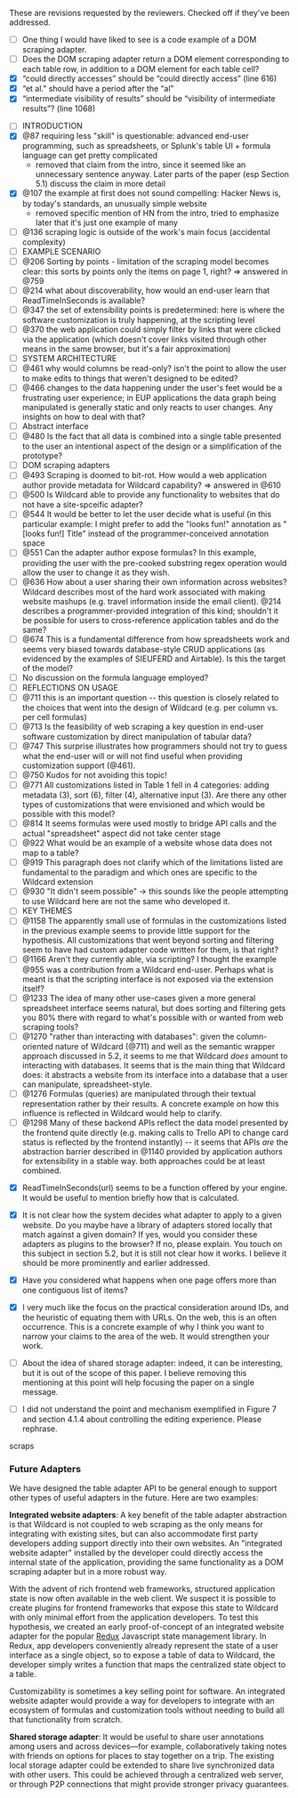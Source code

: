 These are revisions requested by the reviewers. Checked off if they've been addressed.

- [ ] One thing I would have liked to see is a code example of a DOM scraping adapter.
- [ ] Does the DOM scraping adapter return a DOM element corresponding to each table row, in addition to a DOM element for each table cell?
- [x] “could directly accesses” should be “could directly access” (line 616)
- [x] “et al.” should have a period after the “al”
- [x] “intermediate visibility of results” should be “visibility of intermediate results”? (line 1068)

* [ ] INTRODUCTION
* [x] @87 requiring less "skill" is questionable: advanced end-user programming, such as spreadsheets, or Splunk's table UI + formula language can get pretty complicated
  - removed that claim from the intro, since it seemed like an unnecessary sentence anyway. Later parts of the paper (esp Section 5.1) discuss the claim in more detail
* [x] @107 the example at first does not sound compelling: Hacker News is, by today's standards, an unusually simple website
  - removed specific mention of HN from the intro, tried to emphasize later that it's just one example of many
* [ ] @136 scraping logic is outside of the work's main focus (accidental complexity)
* [ ] EXAMPLE SCENARIO
* [ ] @206 Sorting by points - limitation of the scraping model becomes clear: this sorts by points only the items on page 1, right? => answered in @759
* [ ] @214 what about discoverability, how would an end-user learn that ReadTimeInSeconds is available?
* [ ] @347 the set of extensibility points is predetermined: here is where the software customization is truly happening, at the scripting level
* [ ] @370 the web application could simply filter by links that were clicked via the application (which doesn't cover links visited through other means in the same browser, but it's a fair approximation)
* [ ] SYSTEM ARCHITECTURE
* [ ] @461 why would columns be read-only? isn't the point to allow the user to make edits to things that weren't designed to be edited?
* [ ] @466 changes to the data happening under the user's feet would be a frustrating user experience; in EUP applications the data graph being manipulated is generally static and only reacts to user changes. Any insights on how to deal with that?
* [ ] Abstract interface
* [ ] @480 Is the fact that all data is combined into a single table presented to the user an intentional aspect of the design or a simplification of the prototype?
* [ ] DOM scraping adapters
* [ ] @493 Scraping is doomed to bit-rot. How would a web application author provide metadata for Wildcard capability? => answered in @610
* [ ] @500 Is Wildcard able to provide any functionality to websites that do not have a site-spceific adapter?
* [ ] @544 It would be better to let the user decide what is useful (in this particular example: I might prefer to add the "looks fun!" annotation as "[looks fun!] Title" instead of the programmer-conceived annotation space
* [ ] @551 Can the adapter author expose formulas? In this example, providing the user with the pre-cooked substring regex operation would allow the user to change it as they wish.
* [ ] @636 How about a user sharing their own information across websites? Wildcard describes most of the hard work associated with making website mashups (e.g. travel information inside the email client). @214 describes a programmer-provided integration of this kind; shouldn't it be possible for users to cross-reference application tables and do the same?
* [ ] @674 This is a fundamental difference from how spreadsheets work and seems very biased towards database-style CRUD applications (as evidenced by the examples of SIEUFERD and Airtable). Is this the target of the model?
* [ ] No discussion on the formula language employed?
* [ ] REFLECTIONS ON USAGE
* [ ] @711 this is an important question -- this question is closely related to the choices that went into the design of Wildcard (e.g. per column vs. per cell formulas)
* [ ] @713 Is the feasibility of web scraping a key question in end-user software customization by direct manipulation of tabular data?
* [ ] @747 This surprise illustrates how programmers should not try to guess what the end-user will or will not find useful when providing customization support (@461).
* [ ] @750 Kudos for not avoiding this topic!
* [ ] @771 All customizations listed in Table 1 fell in 4 categories: adding metadata (3), sort (6), filter (4), alternative input (3). Are there any other types of customizations that were envisioned and which would be possible with this model?
* [ ] @814 It seems formulas were used mostly to bridge API calls and the actual "spreadsheet" aspect did not take center stage
* [ ] @922 What would be an example of a website whose data does not map to a table?
* [ ] @919 This paragraph does not clarify which of the limitations listed are fundamental to the paradigm and which ones are specific to the Wildcard extension
* [ ] @930 "It didn't seem possible" -> this sounds like the people attempting to use Wildcard here are not the same who developed it.
* [ ] KEY THEMES
* [ ] @1158 The apparently small use of formulas in the customizations listed in the previous example seems to provide little support for the hypothesis. All customizations that went beyond sorting and filtering seem to have had custom adapter code written for them, is that right?
* [ ] @1166 Aren't they currently able, via scripting? I thought the example @955 was a contribution from a Wildcard end-user. Perhaps what is meant is that the scripting interface is not exposed via the extension itself?
* [ ] @1233 The idea of many other use-cases given a more general spreadsheet interface seems natural, but does sorting and filtering gets you 80% there with regard to what's possible with or wanted from web scraping tools?
* [ ] @1270 "rather than interacting with databases": given the column-oriented nature of Wildcard (@711) and well as the semantic wrapper approach discussed in 5.2, it seems to me that Wildcard _does_ amount to interacting with databases. It seems that is the main thing that Wildcard does: it abstracts a website from its interface into a database that a user can manipulate, spreadsheet-style.
* [ ] @1276 Formulas (queries) are manipulated through their textual representation rather by their results. A concrete example on how this influence is reflected in Wildcard would help to clarify.
* [ ] @1298 Many of these backend APIs reflect the data model presented by the frontend quite directly (e.g. making calls to Trello API to change card status is reflected by the frontend instantly) -- it seems that APIs _are_ the abstraction barrier described in @1140 provided by application authors for extensibility in a stable way. both approaches could be at least combined.

- [x] ReadTimeInSeconds(url) seems to be a function offered by your engine. It would be useful to mention briefly how that is calculated.
- [x] It is not clear how the system decides what adapter to apply to a given website. Do you maybe have a library of adapters stored locally that match against a given domain? If yes, would you consider these adapters as plugins to the browser? If no, please explain. You touch on this subject in section 5.2, but it is still not clear how it works. I believe it should be more prominently and earlier addressed.
- [x] Have you considered what happens when one page offers more than one contiguous list of items?
- [x] I very much like the focus on the practical consideration around IDs, and the heuristic of equating them with URLs. On the web, this is an often occurrence. This is a concrete example of why I think you want to narrow your claims to the area of the web. It would strengthen your work.
- [ ] About the idea of shared storage adapter: indeed, it can be interesting, but it is out of the scope of this paper. I believe removing this mentioning at this point will help focusing the paper on a single message.
- [ ] I did not understand the point and mechanism exemplified in Figure 7 and section 4.1.4 about controlling the editing experience. Please rephrase.


scraps

### Future Adapters

We have designed the table adapter API to be general enough to support other types of useful adapters in the future. Here are two examples:

**Integrated website adapters**: A key benefit of the table adapter abstraction is that Wildcard is not coupled to web scraping as the only means for integrating with existing sites, but can also accommodate first party developers adding support directly into their own websites. An "integrated website adapter" installed by the developer could directly access the internal state of the application, providing the same functionality as a DOM scraping adapter but in a more robust way.

With the advent of rich frontend web frameworks, structured application state is now often available in the web client. We suspect it is possible to create plugins for frontend frameworks that expose this state to Wildcard with only minimal effort from the application developers. To test this hypothesis, we created an early proof-of-concept of an integrated website adapter for the popular [Redux](https://redux.js.org/) Javascript state management library. In Redux, app developers conveniently already represent the state of a user interface as a single object, so to expose a table of data to Wildcard, the developer simply writes a function that maps the centralized state object to a table.

Customizability is sometimes a key selling point for software. An integrated website adapter would provide a way for developers to integrate with an ecosystem of formulas and customization tools without needing to build all that functionality from scratch.

**Shared storage adapter**: It would be useful to share user annotations among users and across devices—for example, collaboratively taking notes with friends on options for places to stay together on a trip. The existing local storage adapter could be extended to share live synchronized data with other users. This could be achieved through a centralized web server, or through P2P connections that might provide stronger privacy guarantees.